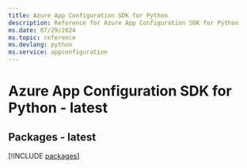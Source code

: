 ```yaml
---
title: Azure App Configuration SDK for Python
description: Reference for Azure App Configuration SDK for Python
ms.date: 07/29/2024
ms.topic: reference
ms.devlang: python
ms.service: appconfiguration
---
```

# Azure App Configuration SDK for Python - latest
## Packages - latest
[!INCLUDE [packages](app-configuration-index.md)]